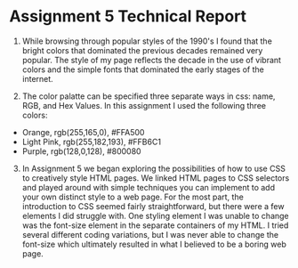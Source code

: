 # Assignment 5 Technical Report

1. While browsing through popular styles of the 1990's I found that the bright colors that dominated the previous decades remained very popular. The style of my page reflects the decade in the use of vibrant colors and the simple fonts that dominated the early stages of the internet.

2. The color palatte can be specified three separate ways in css: name, RGB, and Hex Values. In this assignment I used the following three colors:
  - Orange, rgb(255,165,0), #FFA500
  - Light Pink, rgb(255,182,193), #FFB6C1
  - Purple, rgb(128,0,128), #800080


3. In Assignment 5 we began exploring the possibilities of how to use CSS to creatively style HTML pages. We linked HTML pages to CSS selectors and played around with simple techniques you can implement to add your own distinct style to a web page. For the most part, the introduction to CSS seemed fairly straightforward, but there were a few elements I did struggle with. One styling element I was unable to change was the font-size element in the separate containers of my HTML. I tried several different coding variations, but I was never able to change the font-size which ultimately resulted in what I believed to be a boring web page.

